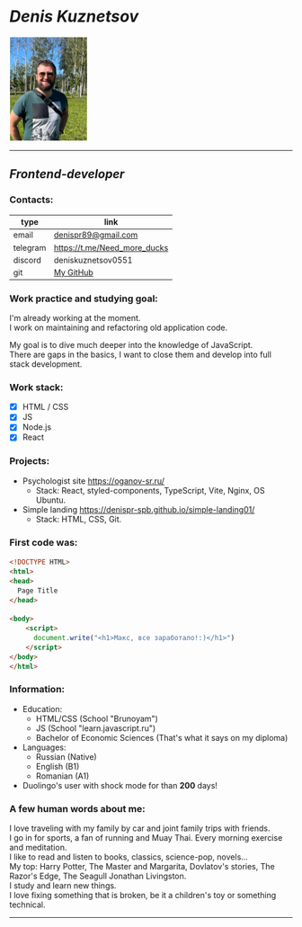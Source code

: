 # ***Denis Kuznetsov***

![My photo](./image/photo.png)

---
## *Frontend-developer*

### Contacts:

| type | link |
| -------- | -------- | 
| email | denispr89@gmail.com |
| telegram | <https://t.me/Need_more_ducks> |
| discord | deniskuznetsov0551 |
| git | [My GitHub](https://github.com/DenisPr-SPb "GIT Link" ) |

### Work practice and studying goal:

I'm already working at the moment. \
I work on maintaining and refactoring old application code.

My goal is to dive much deeper into the knowledge of JavaScript. \
There are gaps in the basics, I want to close them and develop into full stack development.

### Work stack:

- [x] HTML / CSS
- [x] JS
- [x] Node.js
- [x] React

### Projects:

- Psychologist site <https://oganov-sr.ru/>
    + Stack: React, styled-components, TypeScript, Vite, Nginx, OS Ubuntu.
- Simple landing <https://denispr-spb.github.io/simple-landing01/>
    + Stack: HTML, CSS, Git.

### First code was:

```html
<!DOCTYPE HTML>
<html>
<head>
  Page Title
</head>

<body>
    <script>
      document.write("<h1>Макс, все заработало!:)</h1>")
    </script>
</body>
</html>
```

### Information:

+ Education:
    - HTML/CSS (School "Brunoyam")
    - JS (School "learn.javascript.ru")
    - Bachelor of Economic Sciences (That's what it says on my diploma)
+ Languages:
    - Russian (Native)
    - English (B1)
    - Romanian (A1)
+ Duolingo's user with shock mode for than **200** days!

### A few human words about me:

I love traveling with my family by car and joint family trips with friends. \
I go in for sports, a fan of running and Muay Thai. Every morning exercise and meditation. \
I like to read and listen to books, classics, science-pop, novels... \
My top: Harry Potter, The Master and Margarita, Dovlatov's stories, The Razor's Edge, The Seagull Jonathan Livingston. \
I study and learn new things. \
I love fixing something that is broken, be it a children's toy or something technical.

***